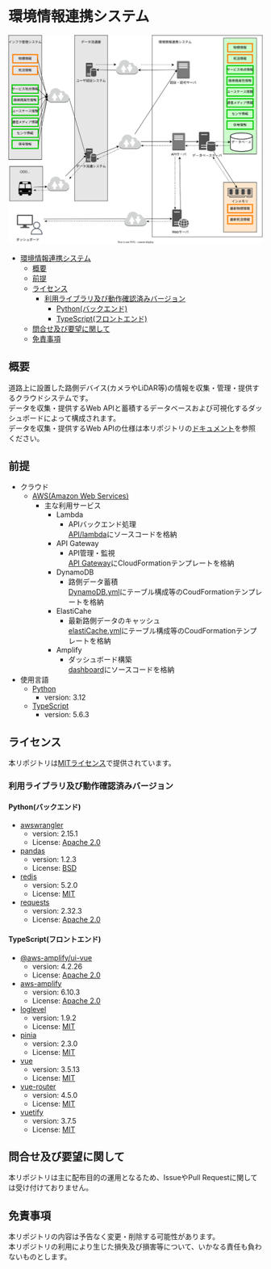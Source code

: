 # 環境情報連携システム

![環境情報連携システム構成イメージ](./EnvironmentalInformationIntegrationSystem_arch.drawio.svg)

- [環境情報連携システム](#環境情報連携システム)
  - [概要](#概要)
  - [前提](#前提)
  - [ライセンス](#ライセンス)
    - [利用ライブラリ及び動作確認済みバージョン](#利用ライブラリ及び動作確認済みバージョン)
      - [Python(バックエンド)](#pythonバックエンド)
      - [TypeScript(フロントエンド)](#typescriptフロントエンド)
  - [問合せ及び要望に関して](#問合せ及び要望に関して)
  - [免責事項](#免責事項)

## 概要

道路上に設置した路側デバイス(カメラやLiDAR等)の情報を収集・管理・提供するクラウドシステムです。  
データを収集・提供するWeb APIと蓄積するデータベースおよび可視化するダッシュボードによって構成されます。  
データを収集・提供するWeb APIの仕様は本リポジトリの[ドキュメント](./API/doc/environmentalInformationIntegrationSystem.html)を参照ください。

## 前提

- クラウド
  - [AWS(Amazon Web Services)](https://aws.amazon.com/jp/what-is-aws/)
    - 主な利用サービス
      - Lambda
        - APIバックエンド処理  
          [API/lambda](./API/lambda)にソースコードを格納
      - API Gateway
        - API管理・監視  
          [API Gateway](./API/APIGateway)にCloudFormationテンプレートを格納
      - DynamoDB
        - 路側データ蓄積  
          [DynamoDB.yml](./DB/DynamoDB.yml)にテーブル構成等のCoudFormationテンプレートを格納
      - ElastiCahe
        - 最新路側データのキャッシュ  
          [elastiCache.yml](./DB/elastiCache.yml)にテーブル構成等のCoudFormationテンプレートを格納
      - Amplify
        - ダッシュボード構築  
          [dashboard](./dashboard)にソースコードを格納
- 使用言語
  - [Python](https://www.python.org/)
    - version: 3.12
  - [TypeScript](https://www.typescriptlang.org/)
    - version: 5.6.3

## ライセンス

本リポジトリは[MITライセンス](./LICENSE)で提供されています。

### 利用ライブラリ及び動作確認済みバージョン

#### Python(バックエンド)

- [awswrangler](https://pypi.org/project/awswrangler/)
  - version: 2.15.1
  - License: [Apache 2.0](https://github.com/aws/aws-sdk-pandas/blob/main/LICENSE.txt)
- [pandas](https://pypi.org/project/pandas/)
  - version: 1.2.3
  - License: [BSD](https://github.com/pandas-dev/pandas/blob/main/LICENSE)
- [redis](https://pypi.org/project/redis/)
  - version: 5.2.0
  - License: [MIT](https://github.com/redis/redis-py/blob/master/LICENSE)
- [requests](https://pypi.org/project/requests/)
  - version: 2.32.3
  - License: [Apache 2.0](https://github.com/psf/requests/blob/main/LICENSE)

#### TypeScript(フロントエンド)

- [@aws-amplify/ui-vue](https://classic.yarnpkg.com/en/package/@aws-amplify/ui-vue)
  - version: 4.2.26
  - License: [Apache 2.0](https://github.com/aws-amplify/amplify-ui/blob/4e9ec647d1b734791c43e117479a4c4dfbd29736/LICENSE)
- [aws-amplify](https://classic.yarnpkg.com/en/package/aws-amplify)
  - version: 6.10.3
  - License: [Apache 2.0](https://github.com/aws-amplify/amplify-js/blob/main/LICENSE)
- [loglevel](https://classic.yarnpkg.com/en/package/loglevel)
  - version: 1.9.2
  - License: [MIT](https://github.com/pimterry/loglevel/blob/main/LICENSE-MIT)
- [pinia](https://classic.yarnpkg.com/en/package/pinia)
  - version: 2.3.0
  - License: [MIT](https://github.com/vuejs/pinia/blob/v3/LICENSE)
- [vue](https://classic.yarnpkg.com/en/package/vue)
  - version: 3.5.13
  - License: [MIT](https://github.com/vuejs/core/blob/main/LICENSE)
- [vue-router](https://classic.yarnpkg.com/en/package/vue-router)
  - version: 4.5.0
  - License: [MIT](https://github.com/vuejs/router/blob/main/LICENSE)
- [vuetify](https://classic.yarnpkg.com/en/package/vuetify)
  - version: 3.7.5
  - License: [MIT](https://github.com/vuetifyjs/vuetify/blob/master/LICENSE.md)

## 問合せ及び要望に関して

本リポジトリは主に配布目的の運用となるため、IssueやPull Requestに関しては受け付けておりません。

## 免責事項

本リポジトリの内容は予告なく変更・削除する可能性があります。  
本リポジトリの利用により生じた損失及び損害等について、いかなる責任も負わないものとします。
